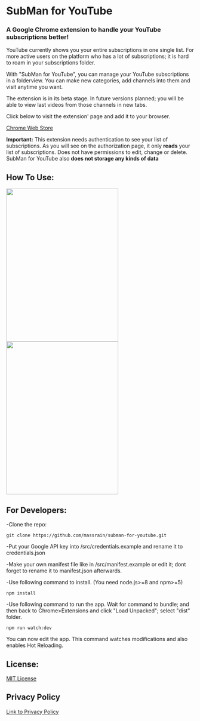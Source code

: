 # SubMan for YouTube

### A Google Chrome extension to handle your YouTube subscriptions better!

YouTube currently shows you your entire subscriptions in one single list. For more active users on the platform who has a lot of subscriptions; it is hard to roam in your subscriptions folder.

With "SubMan for YouTube", you can manage your YouTube subscriptions in a folderview. You can make new categories, add channels into them and visit anytime you want.

The extension is in its beta stage. In future versions planned; you will be able to view last videos from those channels in new tabs.

Click below to visit the extension' page and add it to your browser.

[Chrome Web Store](https://www.google.com/policies/privacy/)

**Important:** This extension needs authentication to see your list of subscriptions. As you will see on the authorization page, it only **reads** your list of subscriptions. Does not have permissions to edit, change or delete. SubMan for YouTube also **does not storage any kinds of data**

## How To Use:

<img src="http://gss.gs/mVs.jpg" height=410 width=300/>

<img src="http://gss.gs/VJm.jpg" height=410 width=300/>

## For Developers:

-Clone the repo: 

```git clone https://github.com/massrain/subman-for-youtube.git```

-Put your Google API key into /src/credentials.example and rename it to credentials.json

-Make your own manifest file like in /src/manifest.example or edit it; dont forget to rename it to manifest.json afterwards.

-Use following command to install. (You need node.js>=8 and npm>=5)

```npm install```

-Use following command to run the app. Wait for command to bundle; and then back to Chrome>Extensions and click "Load Unpacked"; select "dist" folder.

```npm run watch:dev```

You can now edit the app. This command watches modifications and also enables Hot Reloading.

## License:

[MIT License](/subman-for-youtube/LICENSE/)

## Privacy Policy

[Link to Privacy Policy](/subman-for-youtube/docs/privacy_policy)
